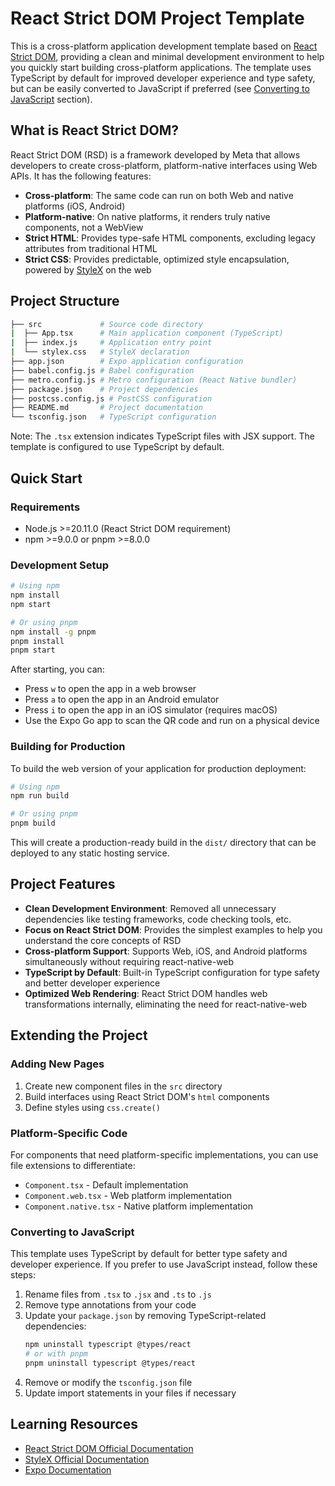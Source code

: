 # React Strict DOM Project Template

This is a cross-platform application development template based on [React Strict DOM](https://facebook.github.io/react-strict-dom/), providing a clean and minimal development environment to help you quickly start building cross-platform applications. The template uses TypeScript by default for improved developer experience and type safety, but can be easily converted to JavaScript if preferred (see [Converting to JavaScript](#converting-to-javascript) section).

## What is React Strict DOM?

React Strict DOM (RSD) is a framework developed by Meta that allows developers to create cross-platform, platform-native interfaces using Web APIs. It has the following features:

- **Cross-platform**: The same code can run on both Web and native platforms (iOS, Android)
- **Platform-native**: On native platforms, it renders truly native components, not a WebView
- **Strict HTML**: Provides type-safe HTML components, excluding legacy attributes from traditional HTML
- **Strict CSS**: Provides predictable, optimized style encapsulation, powered by [StyleX](https://stylexjs.com) on the web

## Project Structure

```bash
├── src             # Source code directory
|  ├── App.tsx      # Main application component (TypeScript)
|  ├── index.js     # Application entry point
|  └── stylex.css   # StyleX declaration
├── app.json        # Expo application configuration
├── babel.config.js # Babel configuration
├── metro.config.js # Metro configuration (React Native bundler)
├── package.json    # Project dependencies
├── postcss.config.js # PostCSS configuration
├── README.md       # Project documentation
└── tsconfig.json   # TypeScript configuration
```

Note: The `.tsx` extension indicates TypeScript files with JSX support. The template is configured to use TypeScript by default.

## Quick Start

### Requirements

- Node.js >=20.11.0 (React Strict DOM requirement)
- npm >=9.0.0 or pnpm >=8.0.0

### Development Setup

```bash
# Using npm
npm install
npm start

# Or using pnpm
npm install -g pnpm
pnpm install
pnpm start
```

After starting, you can:
- Press `w` to open the app in a web browser
- Press `a` to open the app in an Android emulator
- Press `i` to open the app in an iOS simulator (requires macOS)
- Use the Expo Go app to scan the QR code and run on a physical device

### Building for Production

To build the web version of your application for production deployment:

```bash
# Using npm
npm run build

# Or using pnpm
pnpm build
```

This will create a production-ready build in the `dist/` directory that can be deployed to any static hosting service.

## Project Features

- **Clean Development Environment**: Removed all unnecessary dependencies like testing frameworks, code checking tools, etc.
- **Focus on React Strict DOM**: Provides the simplest examples to help you understand the core concepts of RSD
- **Cross-platform Support**: Supports Web, iOS, and Android platforms simultaneously without requiring react-native-web
- **TypeScript by Default**: Built-in TypeScript configuration for type safety and better developer experience
- **Optimized Web Rendering**: React Strict DOM handles web transformations internally, eliminating the need for react-native-web

## Extending the Project

### Adding New Pages

1. Create new component files in the `src` directory
2. Build interfaces using React Strict DOM's `html` components
3. Define styles using `css.create()`

### Platform-Specific Code

For components that need platform-specific implementations, you can use file extensions to differentiate:

- `Component.tsx` - Default implementation
- `Component.web.tsx` - Web platform implementation
- `Component.native.tsx` - Native platform implementation

### Converting to JavaScript

This template uses TypeScript by default for better type safety and developer experience. If you prefer to use JavaScript instead, follow these steps:

1. Rename files from `.tsx` to `.jsx` and `.ts` to `.js`
2. Remove type annotations from your code
3. Update your `package.json` by removing TypeScript-related dependencies:
   ```bash
   npm uninstall typescript @types/react
   # or with pnpm
   pnpm uninstall typescript @types/react
   ```
4. Remove or modify the `tsconfig.json` file
5. Update import statements in your files if necessary

## Learning Resources

- [React Strict DOM Official Documentation](https://facebook.github.io/react-strict-dom/)
- [StyleX Official Documentation](https://stylexjs.com/)
- [Expo Documentation](https://docs.expo.dev/)
